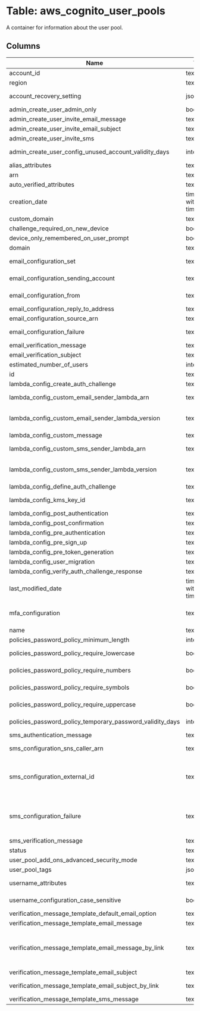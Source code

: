 
# Table: aws_cognito_user_pools
A container for information about the user pool.
## Columns
| Name        | Type           | Description  |
| ------------- | ------------- | -----  |
|account_id|text|The AWS Account ID of the resource.|
|region|text|The AWS Region of the resource.|
|account_recovery_setting|jsonb|Use this setting to define which verified available method a user can use to recover their password when they call ForgotPassword|
|admin_create_user_admin_only|boolean|Set to True if only the administrator is allowed to create user profiles|
|admin_create_user_invite_email_message|text|The message template for email messages|
|admin_create_user_invite_email_subject|text|The subject line for email messages|
|admin_create_user_invite_sms|text|The message template for SMS messages.|
|admin_create_user_config_unused_account_validity_days|integer|The user account expiration limit, in days, after which the account is no longer usable|
|alias_attributes|text[]|Specifies the attributes that are aliased in a user pool.|
|arn|text|The Amazon Resource Name (ARN) for the user pool.|
|auto_verified_attributes|text[]|Specifies the attributes that are auto-verified in a user pool.|
|creation_date|timestamp without time zone|The date the user pool was created.|
|custom_domain|text|A custom domain name that you provide to Amazon Cognito|
|challenge_required_on_new_device|boolean|Indicates whether a challenge is required on a new device|
|device_only_remembered_on_user_prompt|boolean|If true, a device is only remembered on user prompt.|
|domain|text|Holds the domain prefix if the user pool has a domain associated with it.|
|email_configuration_set|text|The set of configuration rules that can be applied to emails sent using Amazon SES|
|email_configuration_sending_account|text|Specifies whether Amazon Cognito emails your users by using its built-in email functionality or your Amazon SES email configuration|
|email_configuration_from|text|Identifies either the sender’s email address or the sender’s name with their email address|
|email_configuration_reply_to_address|text|The destination to which the receiver of the email should reply to.|
|email_configuration_source_arn|text|The Amazon Resource Name (ARN) of a verified email address in Amazon SES|
|email_configuration_failure|text|The reason why the email configuration cannot send the messages to your users.|
|email_verification_message|text|The contents of the email verification message.|
|email_verification_subject|text|The subject of the email verification message.|
|estimated_number_of_users|integer|A number estimating the size of the user pool.|
|id|text|The ID of the user pool.|
|lambda_config_create_auth_challenge|text|Creates an authentication challenge.|
|lambda_config_custom_email_sender_lambda_arn|text|The Lambda Amazon Resource Name of the Lambda function that Amazon Cognito triggers to send email notifications to users. |
|lambda_config_custom_email_sender_lambda_version|text|The Lambda version represents the signature of the "request" attribute in the "event" information Amazon Cognito passes to your custom email Lambda function. The only supported value is V1_0. |
|lambda_config_custom_message|text|A custom Message AWS Lambda trigger.|
|lambda_config_custom_sms_sender_lambda_arn|text|The Lambda Amazon Resource Name of the Lambda function that Amazon Cognito triggers to send SMS notifications to users. |
|lambda_config_custom_sms_sender_lambda_version|text|The Lambda version represents the signature of the "request" attribute in the "event" information Amazon Cognito passes to your custom SMS Lambda function. The only supported value is V1_0. |
|lambda_config_define_auth_challenge|text|Defines the authentication challenge.|
|lambda_config_kms_key_id|text|The Amazon Resource Name of Key Management Service Customer master keys|
|lambda_config_post_authentication|text|A post-authentication AWS Lambda trigger.|
|lambda_config_post_confirmation|text|A post-confirmation AWS Lambda trigger.|
|lambda_config_pre_authentication|text|A pre-authentication AWS Lambda trigger.|
|lambda_config_pre_sign_up|text|A pre-registration AWS Lambda trigger.|
|lambda_config_pre_token_generation|text|A Lambda trigger that is invoked before token generation.|
|lambda_config_user_migration|text|The user migration Lambda config type.|
|lambda_config_verify_auth_challenge_response|text|Verifies the authentication challenge response.|
|last_modified_date|timestamp without time zone|The date the user pool was last modified.|
|mfa_configuration|text|Can be one of the following values:  * OFF - MFA tokens are not required and cannot be specified during user registration.  * ON - MFA tokens are required for all user registrations|
|name|text|The name of the user pool.|
|policies_password_policy_minimum_length|integer|The minimum length of the password policy that you have set|
|policies_password_policy_require_lowercase|boolean|In the password policy that you have set, refers to whether you have required users to use at least one lowercase letter in their password.|
|policies_password_policy_require_numbers|boolean|In the password policy that you have set, refers to whether you have required users to use at least one number in their password.|
|policies_password_policy_require_symbols|boolean|In the password policy that you have set, refers to whether you have required users to use at least one symbol in their password.|
|policies_password_policy_require_uppercase|boolean|In the password policy that you have set, refers to whether you have required users to use at least one uppercase letter in their password.|
|policies_password_policy_temporary_password_validity_days|integer|In the password policy you have set, refers to the number of days a temporary password is valid|
|sms_authentication_message|text|The contents of the SMS authentication message.|
|sms_configuration_sns_caller_arn|text|The Amazon Resource Name (ARN) of the Amazon Simple Notification Service (SNS) caller|
|sms_configuration_external_id|text|The external ID is a value that we recommend you use to add security to your IAM role which is used to call Amazon SNS to send SMS messages for your user pool. If you provide an ExternalId, the Cognito User Pool will include it when attempting to assume your IAM role, so that you can set your roles trust policy to require the ExternalID|
|sms_configuration_failure|text|The reason why the SMS configuration cannot send the messages to your users. This message might include comma-separated values to describe why your SMS configuration can't send messages to user pool end users.  * InvalidSmsRoleAccessPolicyException - The IAM role which Cognito uses to send SMS messages is not properly configured|
|sms_verification_message|text|The contents of the SMS verification message.|
|status|text|The status of a user pool.|
|user_pool_add_ons_advanced_security_mode|text|The advanced security mode. |
|user_pool_tags|jsonb|The tags that are assigned to the user pool|
|username_attributes|text[]|Specifies whether email addresses or phone numbers can be specified as usernames when a user signs up.|
|username_configuration_case_sensitive|boolean|Specifies whether username case sensitivity will be applied for all users in the user pool through Cognito APIs|
|verification_message_template_default_email_option|text|The default email option.|
|verification_message_template_email_message|text|The email message template|
|verification_message_template_email_message_by_link|text|The email message template for sending a confirmation link to the user. EmailMessageByLink is allowed only if  EmailSendingAccount (https://docs.aws.amazon.com/cognito-user-identity-pools/latest/APIReference/API_EmailConfigurationType.html#CognitoUserPools-Type-EmailConfigurationType-EmailSendingAccount) is DEVELOPER.|
|verification_message_template_email_subject|text|The subject line for the email message template|
|verification_message_template_email_subject_by_link|text|The subject line for the email message template for sending a confirmation link to the user|
|verification_message_template_sms_message|text|The SMS message template.|
